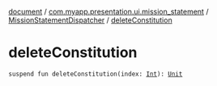 [document](../../index.md) / [com.myapp.presentation.ui.mission_statement](../index.md) / [MissionStatementDispatcher](index.md) / [deleteConstitution](./delete-constitution.md)

# deleteConstitution

`suspend fun deleteConstitution(index: `[`Int`](https://kotlinlang.org/api/latest/jvm/stdlib/kotlin/-int/index.html)`): `[`Unit`](https://kotlinlang.org/api/latest/jvm/stdlib/kotlin/-unit/index.html)